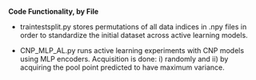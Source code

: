 **Code Functionality, by File**

* traintestsplit.py stores permutations of all data indices in .npy files in order to standardize the initial dataset across active learning models.

* CNP_MLP_AL.py runs active learning experiments with CNP models using MLP encoders. Acquisition is done: i) randomly and ii) by acquiring the pool point predicted to have maximum variance.
